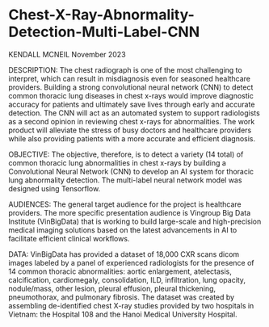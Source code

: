 # Chest-X-Ray-Abnormality-Detection-Multi-Label-CNN
KENDALL MCNEIL
November 2023

DESCRIPTION: The chest radiograph is one of the most challenging to interpret, which can result in misdiagnosis even for seasoned healthcare providers. Building a strong convolutional neural network (CNN) to detect common thoracic lung diseases in chest x-rays would improve diagnostic accuracy for patients and ultimately save lives through early and accurate detection. The CNN will act as an automated system to support radiologists as a second opinion in reviewing chest x-rays for abnormalities. The work product will alleviate the stress of busy doctors and healthcare providers while also providing patients with a more accurate and efficient diagnosis.

OBJECTIVE: The objective, therefore, is to detect a variety (14 total) of common thoracic lung abnormalities in chest x-rays by building a Convolutional Neural Network (CNN) to develop an AI system for thoracic lung abnormality detection. The multi-label neural network model was designed using Tensorflow.

AUDIENCES: The general target audience for the project is healthcare providers. The more specific presentation audience is Vingroup Big Data Institute (VinBigData) that is working to build large-scale and high-precision medical imaging solutions based on the latest advancements in AI to facilitate efficient clinical workflows.

DATA: VinBigData has provided a dataset of 18,000 CXR scans dicom images labeled by a panel of experienced radiologists for the presence of 14 common thoracic abnormalities: aortic enlargement, atelectasis, calcification, cardiomegaly, consolidation, ILD, infiltration, lung opacity, nodule/mass, other lesion, pleural effusion, pleural thickening, pneumothorax, and pulmonary fibrosis. The dataset was created by assembling de-identified chest X-ray studies provided by two hospitals in Vietnam: the Hospital 108 and the Hanoi Medical University Hospital.
